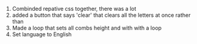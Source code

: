 1. Combinded repative css together, there was a lot
2. added a button that says 'clear' that clears all the letters at once rather than 
3. Made a loop that sets all combs height and with with a loop
4. Set language to English